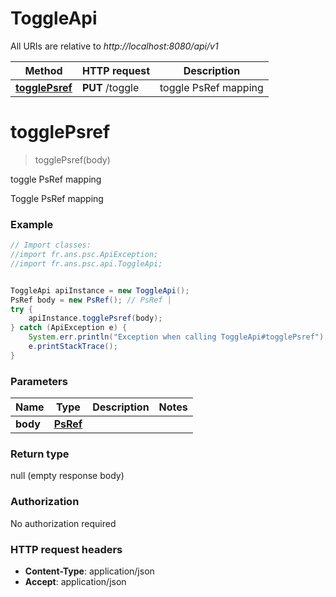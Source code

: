 # ToggleApi

All URIs are relative to *http://localhost:8080/api/v1*

Method | HTTP request | Description
------------- | ------------- | -------------
[**togglePsref**](ToggleApi.md#togglePsref) | **PUT** /toggle | toggle PsRef mapping

<a name="togglePsref"></a>
# **togglePsref**
> togglePsref(body)

toggle PsRef mapping

Toggle PsRef mapping

### Example
```java
// Import classes:
//import fr.ans.psc.ApiException;
//import fr.ans.psc.api.ToggleApi;


ToggleApi apiInstance = new ToggleApi();
PsRef body = new PsRef(); // PsRef | 
try {
    apiInstance.togglePsref(body);
} catch (ApiException e) {
    System.err.println("Exception when calling ToggleApi#togglePsref");
    e.printStackTrace();
}
```

### Parameters

Name | Type | Description  | Notes
------------- | ------------- | ------------- | -------------
 **body** | [**PsRef**](PsRef.md)|  |

### Return type

null (empty response body)

### Authorization

No authorization required

### HTTP request headers

 - **Content-Type**: application/json
 - **Accept**: application/json

